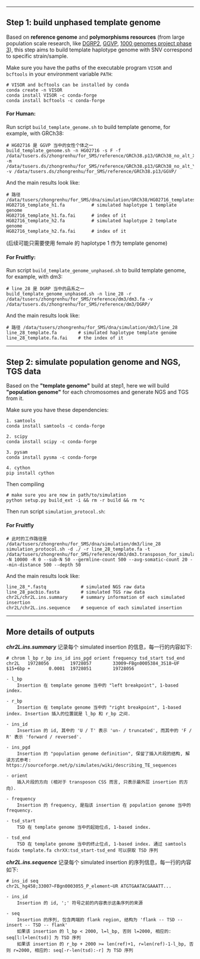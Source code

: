 ----

## Step 1: build unphased template genome

Based on **reference genome** and **polymorphisms resources** (from large population scale research, like [DGRP2](http://dgrp2.gnets.ncsu.edu/data.html), [GGVP](https://www.internationalgenome.org/data-portal/data-collection/ggvp-grch38), [1000 genomes project phase 3](https://www.internationalgenome.org/category/phase-3/)), this step aims to build template haplotype genome with SNV correspond to specific strain/sample.

Make sure you have the paths of the executable program `VISOR` and `bcftools` in your environment variable `PATH`:
```
# VISOR and bcftools can be installed by conda
conda create -n VISOR
conda install VISOR -c conda-forge
conda install bcftools -c conda-forge
```

#### For Human:
Run script `build_template_genome.sh` to build template genome, for example, with GRCh38:
```
# HG02716 是 GGVP 当中的女性个体之一
build_template_genome.sh -n HG02716 -s F -f /data/tusers.ds/zhongrenhu/for_SMS/reference/GRCh38.p13/GRCh38_no_alt_X.fa -m /data/tusers.ds/zhongrenhu/for_SMS/reference/GRCh38.p13/GRCh38_no_alt_Y.fa -v /data/tusers.ds/zhongrenhu/for_SMS/reference/GRCh38.p13/GGVP/
```

And the main results look like:
```
# 路径 /data/tusers/zhongrenhu/for_SMS/dna/simulation/GRCh38/HG02716_templateswithsnp
HG02716_template_h1.fa			# simulated haplotype 1 template genome
HG02716_template_h1.fa.fai		# index of it
HG02716_template_h2.fa			# simulated haplotype 2 template genome
HG02716_template_h2.fa.fai		# index of it
```
(后续可能只需要使用 female 的 haplotype 1 作为 template genome)

#### For Fruitfly:
Run script `build_template_genome_unphased.sh` to build template genome, for example, with dm3:
```
# line_28 是 DGRP 当中的品系之一
build_template_genome_unphased.sh -n line_28 -r /data/tusers/zhongrenhu/for_SMS/reference/dm3/dm3.fa -v /data/tusers.ds/zhongrenhu/for_SMS/reference/dm3/DGRP/
```

And the main results look like:
```
# 路径 /data/tusers/zhongrenhu/for_SMS/dna/simulation/dm3/line_28
line_28_template.fa        # simulated haplotype template genome
line_28_template.fa.fai    # the index of it
```

----

## Step 2: simulate population genome and NGS, TGS data

Based on the **"template genome"** build at step1, here we will build **"population genome"** for each chromosomes and generate NGS and TGS from it.

Make sure you have these dependencies:
```
1. samtools
conda install samtools -c conda-forge

2. scipy
conda install scipy -c conda-forge

3. pysam
conda install pysma -c conda-forge

4. cython
pip install cython
```

Then compiling
```
# make sure you are now in path/to/simulation
python setup.py build_ext -i && rm -r build && rm *c
```

Then run script `simulation_protocol.sh`:

#### For Fruitfly
```
# 此时的工作路径是 /data/tusers/zhongrenhu/for_SMS/dna/simulation/dm3/line_28
simulation_protocol.sh -d ./ -r line_28_template.fa -t /data/tusers/zhongrenhu/for_SMS/reference/dm3/dm3.transposon_for_simulaTE.fa -N 10000 -R 0 --sub-N 50 --germline-count 500 --avg-somatic-count 20 --min-distance 500 --depth 50
```

And the main results look like:
```
line_28_*.fastq             # simulated NGS raw data
line_28_pacbio.fasta        # simulated TGS raw data
chr2L/chr2L.ins.summary     # summary information of each simulated insertion
chr2L/chr2L.ins.sequence    # sequence of each simulated insertion
```

----

## More details of outputs

***chr2L.ins.summary*** 记录每个 simulated  insertion 的信息，每一行的内容如下:
```
# chrom l_bp r_bp ins_id ins_pgd orient frequency tsd_start tsd_end
chr2L   19728056        19728057        33009~FBgn0005384_3S18~UF       $15+6bp +       0.0001  19728051        19728056

- l_bp
	Insertion 在 template genome 当中的 "left breakpoint", 1-based index.

- r_bp
	Insertion 在 template genome 当中的 "right breakpoint", 1-based index. Insertion 插入的位置就是 l_bp 和 r_bp 之间.

- ins_id
	Insertion 的 id, 其中的 'U / T' 表示 'un- / truncated', 而其中的 'F / R' 表示 'forward / reversed'.

- ins_pgd
	Insertion 的 "population genome definition", 保留了插入片段的结构, 解读方式参考: https://sourceforge.net/p/simulates/wiki/describing_TE_sequences

- orient
	插入片段的方向 (相对于 transposon CSS 而言, 只表示最外层 insertion 的方向).

- frequency
	Insertion 的 frequency, 是指该 insertion 在 population genome 当中的 frequency.

- tsd_start
	TSD 在 template genome 当中的起始位点, 1-based index.

- tsd_end
	TSD 在 template genome 当中的终止位点, 1-based index. 通过 samtools faidx template.fa chrXX:tsd_start-tsd_end 可以获取 TSD 序列
```

***chr2L.ins.sequence*** 记录每个 simulated  insertion 的序列信息，每一行的内容如下:
```
# ins_id seq
chr2L_hg458;33007~FBgn0003055_P_element~UR ATGTGAATACGAAATT...

- ins_id
	Insertion 的 id, ';' 符号之前的内容表示这条序列的来源

- seq
	Insertion 的序列, 包含两端的 flank region, 结构为 'flank -- TSD -- insert -- TSD -- flank'
	如果该 insertion 的 l_bp < 2000, l=l_bp, 否则 l=2000, 相应的: seq[l:l+len(tsd)] 为 TSD 序列
	如果该 insertion 的 r_bp + 2000 >= len(ref)+1, r=len(ref)-1-l_bp, 否则 r=2000, 相应的: seq[-r-len(tsd):-r] 为 TSD 序列
```

